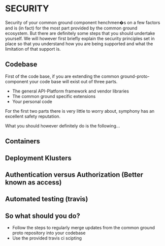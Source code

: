 # SECURITY

Security of your common ground component henchmen�s on a few factors and is (in fact) for the most part provided by the common ground ecosystem. But there are definitely some steps that you should undertake yourself. We will however first briefly explain the security principles set in place so that you understand how you are being supported and what the limitation of that support is.

## Codebase
First of the code base, if you are extending the common ground-proto-component your code base will exist out of three parts.
- The general API-Platform framework and vendor libraries
- The common ground specific extensions
- Your personal code

For the first two parts there is very little to worry about, symphony has an excellent safety reputation.
   
What you should however definitely do is the following...

## Containers

## Deployment Klusters

## Authentication versus Authorization (Better known as access) 

## Automated testing (travis)





## So what should you do?
-	Follow the steps to regularly merge updates from the common ground proto repository into your codebase
-	Use the provided travis ci scipting

